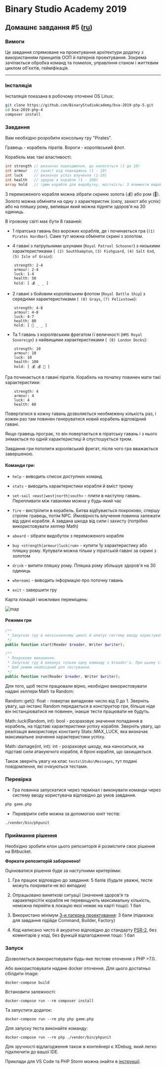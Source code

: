 # Binary Studio Academy 2019

## Домашнє завдання #5 ([ru](README.md))

### Вимоги

Це завдання спрямоване на проектування архітектури додатку з використанням принципів ООП й патернів проектування. Зокрема зачіпається обробка команд та помилок, управління станом і життєвим циклом об'єктів, гейміфікація.
***

### Інсталяція

Інсталяція показана в робочому оточенні OS Linux:

```bash
git clone https://github.com/BinaryStudioAcademy/bsa-2019-php-5.git
cd bsa-2019-php-4
composer install
```

### Завдання

Вам необхідно розробити консольну гру "Pirates".

Гравець - корабель піратів. Вороги - королівський флот.

Корабель має такі властивості:

```php
int strength // визначає пошкодження, що наносяться (1 до 10)
int armour   // захист від пошкоджень (1 - 10)
int luck     // визначає успіх влучення (1-10)
int health   // здоров`я корабля (1 - 100)
array hold   // трюм корабля для видобутку, місткість: 3 елементи видобутку.
```

З переможеного корабля можна зібрати скриню золота (💰) або ром (🍾). Золото можна обміняти на одну з характеристик (силу, захист або успіх) або на пляшку рому, випивши який можна підняти здоров'я на 30 одиниць.

В ігровому світі має бути 8 гаваней:

- 1 піратська гавань без ворожих кораблів, де і починається гра (`(1) Pirates Hardbor`). Саме тут можна обміняти скрині з золотом.

- 4 гавані з патрульними шхунами (`Royal Patrool Schooner`) з низькими характеристиками (` (2) Southhampton`, `(3) Fishguard`,` (4) Salt End`, `(5) Isle of Grain`):
```
    strength: 2-4
    armour: 2-4
    luck: 1-4
    health: 50
    hold: [ 💰 _ _ ]
```

- 2 гавані з бойовим королівським флотом (`Royal Battle Ship`) з середніми характеристиками (` (6) Grays`, `(7) Felixstowe`):

```
    strength: 4-8
    armour: 4-8
    luck: 4-7
    health: 80
    hold: [ 🍾 _ _ ]
```

- Та 1 гавань з королівським фрегатом її величності (`HMS Royal Sovereign`) з найвищими характеристиками (` (8) London Docks`):
```
    strength: 10
    armour: 10
    luck: 10
    health: 100
    hold: [ 💰 💰 🍾 ]
```

Гра починається в гавані піратів. Корабель на початку повинен мати такі характеристики:

```
    strength: 4
    armour: 4
    luck: 4
    health: 60
```

Повертатися в кожну гавань дозволяється необмежену кількість раз, і кожен раз там повинен генеруватися новий корабель відповідний гавані.

Якщо гравець програє, то він повертається в піратську гавань і з нього знімається по одній характеристиці й спустошується трюм.

Завдання гри потопити королівський фрегат, після чого гра вважається завершеною.

#### Команди гри:

- `help` - виводить список доступних команд

- `stats` - виводить характеристики корабля й вміст трюму

- `set-sail <east|west|north|south>` - плити в наступну гавань. Перепливати між гаванями можна у будь-який час

- `fire` - вистрілити в корабель. Битва відбувається покроково, спершу стріляє гравець, потім NPC. Ймовірність влучення повинна залежати від удачі корабля. А завдана шкода від сили і захисту (потрібно використовувати хелпер Math)

- `aboard` - зібрати видобуток з переможеного корабля

- `buy <strength|armour|luck|rum>` - купити 1у характеристику або пляшку рому. Купувати можна тільки у піратській гавані за скрині з золотом

- `drink` - випити пляшку рому. Пляшка рому збільшує здоров'я на 30 одиниць

- `whereami` - виводить інформацію про поточну гавань

- `exit` - завершити гру

Карта локацій і можливих переміщень:

![map](Map.png)

#### Режими гри

```php
/**
 * Запускає гру в нескінченному циклі й опитує систему вводу користувача.
 */
public function start(Reader $reader, Writer $writer);

/**
 * Покрокове виконання.
 * Запускає гру й виконує тільки одну команду з $reader'a. При цьому стан ігрового світу має зберігатися
 * Цей режим необхідний для тестування.
 */
public function run(Reader $reader, Writer $writer);
```

Для того, щоб тести працювали вірно, необхідно використовувати надані хелпери Math та Random:

Random::get(): float - повертає випадкове число від 0 до 1. Зверніть увагу, що інстанс Random передається в конструктор гри, більше ніде він інстанціюватися не повинен, інакше тести працювати не будуть.

Math::luck(Random, int): bool - розраховує значення попадання в корабель, на підставі характеристики успіху корабля. Зверніть увагу, що реалізація використовує константу Stats::MAX_LUCK, яка визначає максимальне значення характеристики успіху.

Math::damage(int, int): int - розраховує шкоду, яка наноситься, на підставі сили атакуючого корабля, й броні корабля, що захищається.

Також зверніть увагу на клас `tests\Stubs\Messages`, тут подані повідомлення, які очікуються тестами.

### Перевірка

- Гра повинна запускатися через термінал і виконувати команди через систему вводу користувача відповідно до умов завдання.

```bash
php game.php
```

- Перевірити себе можна за допомогою юніт тестів:

```bash
./vendor/bin/phpunit
```

### Приймання рішення

Необхідно зробити клон цього репозиторія й розмістити своє рішення на Bitbucket.

__Форкати репозиторій заборонено!__

Оцінюватися рішення буде за наступними критеріями:

1) Гра працює відповідно до завдання: 5 балів (будьте уважні, тести можуть покривати не всі випадки)

2) Опрацьовано виняткові ситуації (значення здоров'я та харакетерісітік корабля не перевищують максимальну кількість, неможна перейти в локацію якої немає на карті тощо): 1 бал

3) Використано мінімум [3-и патерна проектування](https://designpatternsphp.readthedocs.io/en/latest/): 3 бали (підказка: для завдання підійде
Command, Builder, Factory)

4) Код написано чисто й акуратно відповідно до стандарту [PSR-2](https://www.php-fig.org/psr/psr-2/), без коментарів у коді, без функцій відлагодження тощо: 1 бал


### Запуск

Дозволяється використовувати будь-яке тестове оточення з PHP >7.0.

Або використовувати надане docker оточення. Для цього достатньо сбілдити image:

```
docker-compose build
```

Встановити залежності:

```
docker-compose run --rm composer install
```

Та запустити додаток:

```
docker-compose run --rm php php game.php
```

Для запуску теста виконайте команду:

```
docker-compose run --rm php ./vendor/bin/phpunit
```

Для зручності відлагодження також в контейнері є XDebug, який легко підключити до вашої IDE.

Приклади для VS Code та PHP Storm можна знайти в [інструкції](debug.md). 
